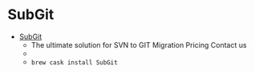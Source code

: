 # SubGit
- [SubGit](https://subgit.com/)
  -  The ultimate solution for SVN to GIT Migration Pricing Contact us
  - 
  - `brew cask install SubGit`
